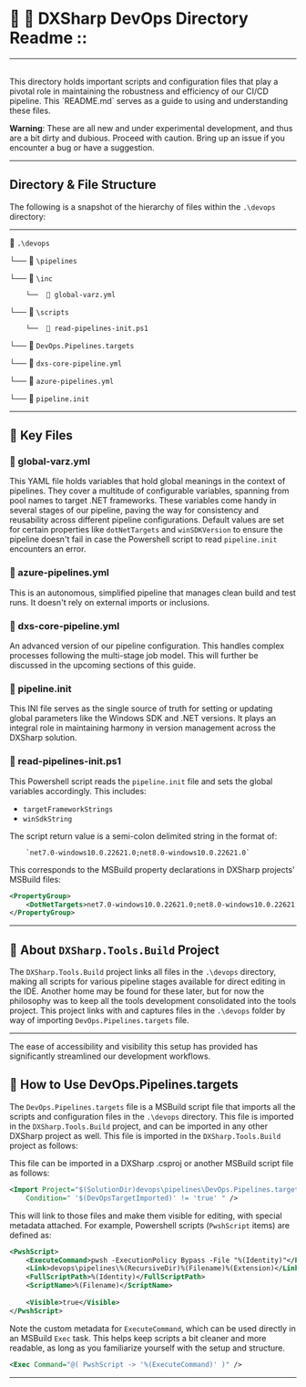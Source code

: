 ﻿# **📁 🚀 DXSharp DevOps Directory Readme ::**
___
<br/>
This directory holds important scripts and configuration files that play 
a pivotal role in maintaining the robustness and efficiency of our CI/CD pipeline. 
This `README.md` serves as a guide to using and understanding these files.

**Warning**:
These are all new and under experimental development, and thus are a bit dirty and dubious.
Proceed with caution. Bring up an issue if you encounter a bug or have a suggestion.

---
## Directory & File Structure
The following is a snapshot of the hierarchy of files within the `.\devops` directory:
___
📁 `.\devops`

└──  📁 `\pipelines`

└──  📁 `\inc`

        └──  📄 global-varz.yml

└──  📁 `\scripts`

        └──  📄 read-pipelines-init.ps1

└──  📄 `DevOps.Pipelines.targets`

└──  📄 `dxs-core-pipeline.yml`

└──  📄 `azure-pipelines.yml`

└──  📄 `pipeline.init`

___

## 🔑 Key Files

### 📄 global-varz.yml
This YAML file holds variables that hold global meanings in the context of pipelines. 
They cover a multitude of configurable variables, spanning from pool names to target 
.NET frameworks. These variables come handy in several stages of our pipeline, paving 
the way for consistency and reusability across different pipeline configurations. Default 
values are set for certain properties like `dotNetTargets` and `winSDKVersion` to ensure 
the pipeline doesn't fail in case the Powershell script to read `pipeline.init` 
encounters an error.

### 📄 azure-pipelines.yml
This is an autonomous, simplified pipeline that manages clean build and test runs. 
It doesn't rely on external imports or inclusions.

### 📄 dxs-core-pipeline.yml
An advanced version of our pipeline configuration. This handles complex processes following 
the multi-stage job model. This will further be discussed in the upcoming sections of this guide.

### 📄 pipeline.init
This INI file serves as the single source of truth for setting or updating global parameters like 
the Windows SDK and .NET versions. It plays an integral role in maintaining harmony in version 
management across the DXSharp solution.

### 📄 read-pipelines-init.ps1
This Powershell script reads the `pipeline.init` file and sets the global variables accordingly.
This includes:
- `targetFrameworkStrings`
- `winSdkString`

The script return value is a semi-colon delimited string in the format of:

        `net7.0-windows10.0.22621.0;net8.0-windows10.0.22621.0`


This corresponds to the MSBuild property declarations in DXSharp projects' MSBuild files:
```xml
<PropertyGroup>
    <DotNetTargets>net7.0-windows10.0.22621.0;net8.0-windows10.0.22621.0</DotNetTargets>
</PropertyGroup>
```
___

## 🌟 About `DXSharp.Tools.Build` Project
The `DXSharp.Tools.Build` project links all files in the `.\devops` directory, making all scripts 
for various pipeline stages available for direct editing in the IDE. Another home may be found for
these later, but for now the philosophy was to keep all the tools development consolidated into the
tools project. This project links with and captures files in the `.\devops` folder by way of importing 
`DevOps.Pipelines.targets` file. 

---

The ease of accessibility and 
visibility this setup has provided has significantly streamlined our development workflows.

## 📜 How to Use DevOps.Pipelines.targets
The `DevOps.Pipelines.targets` file is a MSBuild script file that imports all the scripts and
configuration files in the `.\devops` directory. This file is imported in the `DXSharp.Tools.Build`
project, and can be imported in any other DXSharp project as well. This file is imported in the
`DXSharp.Tools.Build` project as follows:

This file can be imported in a DXSharp .csproj or another MSBuild script file as follows:
```xml
<Import Project="$(SolutionDir)devops\pipelines\DevOps.Pipelines.targets"
    Condition=" '$(DevOpsTargetImported)' != 'true' " />
```

This will link to those files and make them visible for editing, with special metadata attached.
For example, Powershell scripts (`PwshScript` items) are defined as:
```xml
<PwshScript>
    <ExecuteCommand>pwsh -ExecutionPolicy Bypass -File "%(Identity)"</ExecuteCommand>
    <Link>devops\pipelines\%(RecursiveDir)%(Filename)%(Extension)</Link>
    <FullScriptPath>%(Identity)</FullScriptPath>
    <ScriptName>%(Filename)</ScriptName>
    
    <Visible>true</Visible>
</PwshScript>
```

Note the custom metadata for `ExecuteCommand`, which can be used directly in an MSBuild `Exec` task.
This helps keep scripts a bit cleaner and more readable, as long as you familiarize yourself with the
setup and structure.
```xml
<Exec Command="@( PwshScript -> '%(ExecuteCommand)' )" />
```

---
